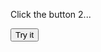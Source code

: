 
<html>
<body>

<p>Click the button 2...   </p>

<button onclick="myFunction2()">Try it</button>

<script>
myFunction2() {
}
</script>

</body>
</html>
